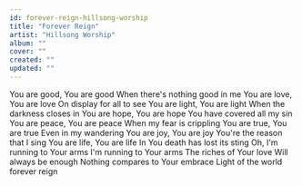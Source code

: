 ```yaml
---
id: forever-reign-hillsong-worship
title: "Forever Reign"
artist: "Hillsong Worship"
album: ""
cover: ""
created: ""
updated: ""
---
```


You are good, You are good
When there's nothing good in me
You are love, You are love
On display for all to see
You are light, You are light
When the darkness closes in
You are hope, You are hope
You have covered all my sin
You are peace, You are peace
When my fear is crippling
You are true, You are true
Even in my wandering
You are joy, You are joy
You're the reason that I sing
You are life, You are life
In You death has lost its sting
Oh, I'm running to Your arms
I'm running to Your arms
The riches of Your love
Will always be enough
Nothing compares to Your embrace
Light of the world forever reign